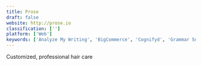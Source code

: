 ```yaml
---
title: Prose
draft: false 
website: http://prose.io
classification: ['']
platform: ['Web']
keywords: ['Analyze My Writing', 'BigCommerce', 'Cognifyd', 'Grammar Snob', 'Grammarly', 'HubPress', 'Jekyll-post-via-web', 'Lockdown Browser', 'Nurtz', 'Onyx Box', 'Proofree', 'Siteleaf', 'Solid Shampoo', 'TheRightMargin', 'Tipe', 'WordPress', 'Writefull', 'eAngel Proofreading']
---
```

Customized, professional hair care